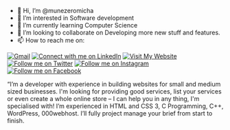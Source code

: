 - 👋 Hi, I’m @munezeromicha
- 👀 I’m interested in Software development
- 🌱 I’m currently learning Computer Science
- 💞️ I’m looking to collaborate on Developing more new stuff and features.
- 📫 How to reach me on: 
 
[![Gmail](https://img.shields.io/badge/-Gmail-D14836?style=flat-square&logo=gmail&logoColor=white)](mailto:munezerontaganiramichel2000@gmail.com) 
[![Connect with me on LinkedIn](https://img.shields.io/badge/LinkedIn-0077B5?style=flat-square&logo=linkedin&logoColor=white)](https://www.linkedin.com/in/munezero-ntaganira-michel-49b3bb237/) 
[![Visit My Website](https://img.shields.io/badge/Visit-My%20Website-blue)](https://munezeromicha.github.io/My-BRAND-Michel/)  
[![Follow me on Twitter](https://img.shields.io/badge/-Twitter-1DA1F2?style=flat-square&logo=twitter&logoColor=white)](https://twitter.com/michel_munezero) 
[![Follow me on Instagram](https://img.shields.io/badge/-Instagram-E4405F?style=flat-square&logo=instagram&logoColor=white)](https://www.instagram.com/munezero_michael/) 
[![Follow me on Facebook](https://img.shields.io/badge/-Facebook-1877F2?style=flat-square&logo=facebook&logoColor=white)](https://www.facebook.com/munezero.michel/)  

“I’m a developer with experience in building websites for small and medium sized businesses. I'm looking for providing good services, 
list your services or even create a whole online store – I can help you in any thing, I'm specialised with!
I’m experienced in HTML and CSS 3, C Programming, C++, WordPress, 000webhost.
I’ll fully project manage your brief from start to finish.

<!---
munezeromicha/munezeromicha is a ✨ special ✨ repository because its `README.md` (this file) appears on your GitHub profile.
You can click the Preview link to take a look at your changes.
--->
